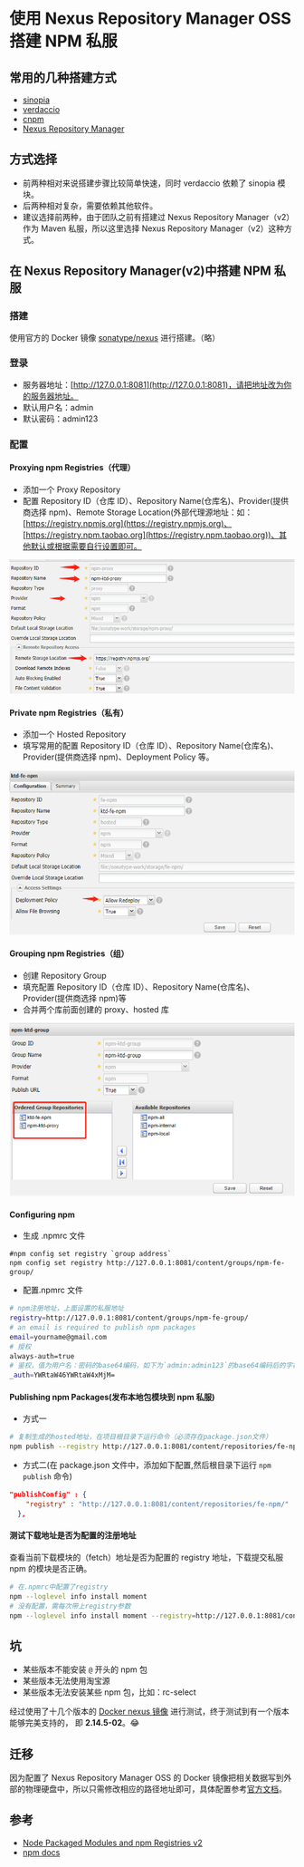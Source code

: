 # 使用 Nexus Repository Manager OSS 搭建 NPM 私服

## 常用的几种搭建方式

- [sinopia](https://github.com/rlidwka/sinopia)
- [verdaccio](https://github.com/verdaccio/verdaccio)
- [cnpm](https://github.com/cnpm/cnpmjs.org)
- [Nexus Repository Manager](https://help.sonatype.com/docs)

## 方式选择

- 前两种相对来说搭建步骤比较简单快速，同时 verdaccio 依赖了 sinopia 模块。
- 后两种相对复杂，需要依赖其他软件。
- 建议选择前两种，由于团队之前有搭建过 Nexus Repository Manager（v2）作为 Maven 私服，所以这里选择 Nexus Repository Manager（v2）这种方式。

## 在 Nexus Repository Manager(v2)中搭建 NPM 私服

### 搭建

使用官方的 Docker 镜像 [sonatype/nexus](https://hub.docker.com/r/sonatype/nexus/) 进行搭建。（略）

### 登录

- 服务器地址：[http://127.0.0.1:8081](http://127.0.0.1:8081)，请把地址改为你的服务器地址。
- 默认用户名：admin
- 默认密码：admin123

### 配置

#### Proxying npm Registries（代理）

- 添加一个 Proxy Repository
- 配置 Repository ID（仓库 ID）、Repository Name(仓库名)、Provider(提供商选择 npm)、Remote Storage Location(外部代理源地址：如：[https://registry.npmjs.org](https://registry.npmjs.org)、[https://registry.npm.taobao.org](https://registry.npm.taobao.org))、其他默认或根据需要自行设置即可。

![配置代理](./assets/proxy.png)

#### Private npm Registries（私有）

- 添加一个 Hosted Repository
- 填写常用的配置 Repository ID（仓库 ID）、Repository Name(仓库名)、Provider(提供商选择 npm)、Deployment Policy 等。

![hosts配置](./assets/hosts.png)

#### Grouping npm Registries（组）

- 创建 Repository Group
- 填充配置 Repository ID（仓库 ID）、Repository Name(仓库名)、Provider(提供商选择 npm)等
- 合并两个库前面创建的 proxy、hosted 库

![group配置](./assets/group.png)

#### Configuring npm

- 生成 .npmrc 文件

```shell
#npm config set registry `group address`
npm config set registry http://127.0.0.1:8081/content/groups/npm-fe-group/
```

- 配置.npmrc 文件

```bash
# npm注册地址，上面设置的私服地址
registry=http://127.0.0.1:8081/content/groups/npm-fe-group/
# an email is required to publish npm packages
email=yourname@gmail.com
# 授权
always-auth=true
# 鉴权，值为用户名：密码的base64编码，如下为`admin:admin123`的base64编码后的字符串
_auth=YWRtaW46YWRtaW4xMjM=
```

#### Publishing npm Packages(发布本地包模块到 npm 私服)

- 方式一

```bash
# 复制生成的hosted地址，在项目根目录下运行命令（必须存在package.json文件）
npm publish --registry http://127.0.0.1:8081/content/repositories/fe-npm/
```

- 方式二(在 package.json 文件中，添加如下配置,然后根目录下运行 `npm publish` 命令)

```json
"publishConfig" : {
    "registry" : "http://127.0.0.1:8081/content/repositories/fe-npm/"
  },
```

#### 测试下载地址是否为配置的注册地址

查看当前下载模块的（fetch）地址是否为配置的 registry 地址，下载提交私服 npm 的模块是否正确。

```bash
# 在.npmrc中配置了registry
npm --loglevel info install moment
# 没有配置，需每次带上registry参数
npm --loglevel info install moment --registry=http://127.0.0.1:8081/content/groups/npm-fe-group/
```

## 坑

- 某些版本不能安装 `@` 开头的 npm 包
- 某些版本无法使用淘宝源
- 某些版本无法安装某些 npm 包，比如：rc-select

经过使用了十几个版本的 [Docker nexus 镜像](https://hub.docker.com/r/sonatype/nexus/) 进行测试，终于测试到有一个版本能够完美支持的， 即 **2.14.5-02**。:joy:

## 迁移

因为配置了 Nexus Repository Manager OSS 的 Docker 镜像把相关数据写到外部的物理硬盘中，所以只需修改相应的路径地址即可，具体配置参考[官方文档](https://hub.docker.com/r/sonatype/nexus/)。

## 参考

- [Node Packaged Modules and npm Registries v2](https://help.sonatype.com/repomanager2/node-packaged-modules-and-npm-registries#NodePackagedModulesandnpmRegistries-Configuringnpm)
- [npm docs](https://docs.npmjs.com/)
